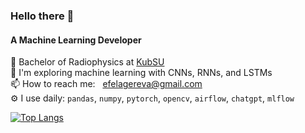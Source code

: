 ### Hello there 👋

#### A Machine Learning Developer

 📃 Bachelor of Radiophysics at [KubSU](https://www.kubsu.ru/ru)<br>
 🌱 I'm exploring machine learning with CNNs, RNNs, and LSTMs <br>
 📫 How to reach me: &nbsp; efelagereva@gmail.com <br>
 ⚙️ I use daily: `pandas`, `numpy`, `pytorch`, `opencv`, `airflow`, `chatgpt`, `mlflow`


[![Top Langs](https://github-readme-stats.vercel.app/api/top-langs/?username=EvgeniaKozhema&layout=compact&theme=vision-friendly-dark)](https://github.com/anuraghazra/github-readme-stats)

